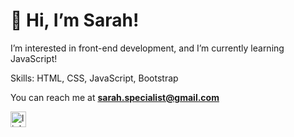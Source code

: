 # 👋 Hi, I’m Sarah!

I’m interested in front-end development, and I’m currently learning JavaScript!

Skills: HTML, CSS, JavaScript, Bootstrap

You can reach me at **sarah.specialist@gmail.com**

[<img src='https://www.cnm.edu/depts/mco/marketing/images/linkedin-logo.png/linkedin-logo.png' alt='linkedin' height='25'>](https://www.linkedin.com/in/sarah-khoo-jing-yi/)  

